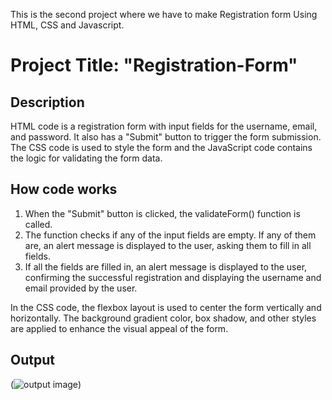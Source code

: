 This is the second project where we have to make Registration form Using HTML, CSS and Javascript.
# Project Title: "Registration-Form"
## Description
HTML code is a registration form with input fields for the username, email, and password. It also has a "Submit" button to trigger the form submission. The CSS code is used to style the form and the JavaScript code contains the logic for validating the form data.

## How code works
1) When the "Submit" button is clicked, the validateForm() function is called.
2) The function checks if any of the input fields are empty. If any of them are, an alert message is displayed to the user, asking them to fill in all fields.
3) If all the fields are filled in, an alert message is displayed to the user, confirming the successful registration and displaying the username and email provided by the user.

In the CSS code, the flexbox layout is used to center the form vertically and horizontally. The background gradient color, box shadow, and other styles are applied to enhance the visual appeal of the form.

## Output
(![output image](<Registration form output.png>))